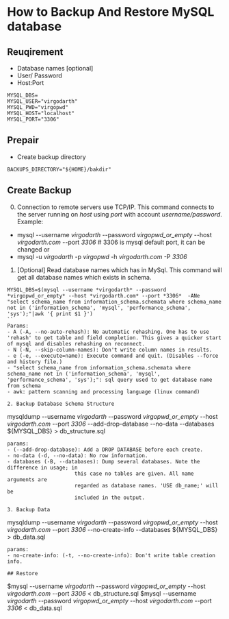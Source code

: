 # How to Backup And Restore MySQL database
## Reuqirement
- Database names [optional]
- User/ Password
- Host:Port
```
MYSQL_DBS=
MYSQL_USER="virgodarth"
MYSQL_PWD="virgopwd"
MYSQL_HOST="localhost"
MYSQL_PORT="3306"
```

## Prepair
- Create backup directory
```
BACKUPS_DIRECTORY="${HOME}/bakdir"
```

## Create Backup
0. Connection to remote servers use TCP/IP.
This command connects to the server running on *host* using *port* with account *username/password*.
Example: 
- mysql --username *virgodarth* --password *virgopwd_or_empty* --host *virgodarth.com* --port *3306*  # 3306 is mysql default port, it can be changed
or
- mysql -u *virgodarth* -p *virgopwd* -h *virgodarth.com* -P *3306*

1. [Optional] Read database names which has in MySql. This command will get all database names which exists in schema.
```
MYSQL_DBS=$(mysql --username *virgodarth* --password *virgopwd_or_empty* --host *virgodarth.com* --port *3306*  -ANe "select schema_name from information_schema.schemata where schema_name not in ('information_schema', 'mysql', 'performance_schema', 'sys');"|awk '{ print $1 }')
``
Params:
- A (-A, --no-auto-rehash): No automatic rehashing. One has to use 'rehash' to get table and field completion. This gives a quicker start of mysql and disables rehashing on reconnect.
- N (-N, --skip-column-names): Don't write column names in results.
- e (-e, --execute=name): Execute command and quit. (Disables --force and history file.)
- "select schema_name from information_schema.schemata where schema_name not in ('information_schema', 'mysql', 'performance_schema', 'sys');": sql query used to get database name from schema
- awk: pattern scanning and processing language (linux command)

2. Backup Database Schema Structure
```
mysqldump --username *virgodarth* --password *virgopwd_or_empty* --host *virgodarth.com* --port *3306* --add-drop-database --no-data --databases ${MYSQL_DBS} > db_structure.sql
```
params:
- (--add-drop-database): Add a DROP DATABASE before each create.
- no-data (-d, --no-data): No row information.
- databases (-B, --databases): Dump several databases. Note the difference in usage; in
                      this case no tables are given. All name arguments are
                      regarded as database names. 'USE db_name;' will be
                      included in the output.

3. Backup Data
```
mysqldump --username *virgodarth* --password *virgopwd_or_empty* --host *virgodarth.com* --port *3306* --no-create-info --databases ${MYSQL_DBS} > db_data.sql
```
params:
- no-create-info: (-t, --no-create-info): Don't write table creation info.

## Restore
```
$mysql --username *virgodarth* --password *virgopwd_or_empty* --host *virgodarth.com* --port *3306* < db_structure.sql
$mysql --username *virgodarth* --password *virgopwd_or_empty* --host *virgodarth.com* --port *3306* < db_data.sql
```
